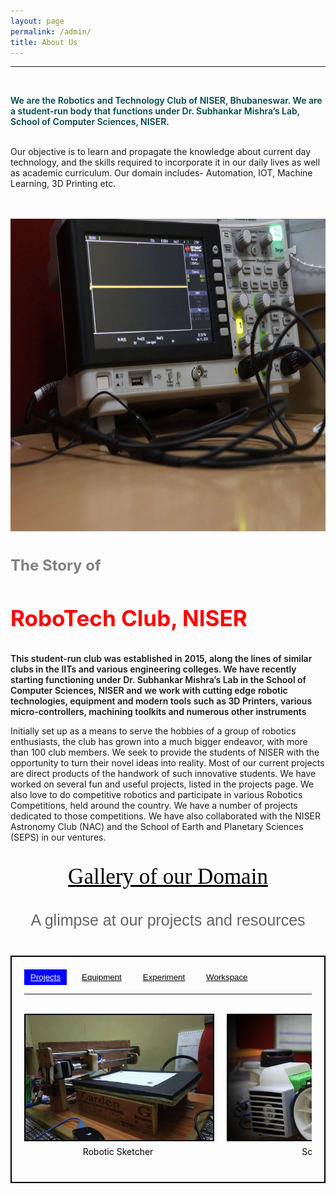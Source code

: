 ```yaml
---
layout: page
permalink: /admin/
title: About Us
---
```

<hr>

<br>
<p style="color: #01474B;font-weight: 600;text-align: left;">
We are the Robotics and Technology Club of NISER, Bhubaneswar. We are a student-run body that functions under Dr. Subhankar Mishra’s Lab, School of Computer Sciences, NISER.


<br>
<br>

Our objective is to learn and propagate the knowledge about current day technology, and the skills required to incorporate it in our daily lives as well as academic curriculum. Our domain includes- Automation, IOT, Machine Learning, 3D Printing etc.
</p>

<br>
<br>

<img src="/images/About1.jpg" align="left" height="500" width="100%" style="margin:0 0 40px 0" >

<h4 style="font-size: 24px; color: grey; margin-bottom: 20px;">The Story of</h4>

<h3  style="font-size: 35px; color: red;">RoboTech Club, NISER</h3>
<p style="font-weight: 600;">This student-run club was established in 2015, along the lines of similar clubs in the IITs and various engineering colleges. We have recently starting functioning under Dr. Subhankar Mishra’s Lab in the School of Computer Sciences, NISER and we work with cutting edge robotic technologies,  equipment and  modern tools such as 3D Printers, various micro-controllers, machining toolkits and numerous other instruments</p>

<p style="font-weight: 600px;">
Initially set up as a means to serve the hobbies of a group of robotics enthusiasts, the club has grown into a much bigger endeavor, with more than 100 club members. We seek to provide the students of NISER with the opportunity to turn their novel ideas into reality. Most of our current projects are direct products of the handwork of such innovative students. We have worked on several fun and useful projects, listed in the projects page. We also love to do competitive robotics and participate in various Robotics Competitions, held around the country. We have a number of projects dedicated to those competitions. We have also collaborated with the NISER Astronomy Club (NAC) and the School of Earth and Planetary Sciences (SEPS) in our ventures.</p>
<p style="text-align: center;color: #000000;font-family: aldrich;font-size:35px; text-decoration: underline;">Gallery of our Domain</p>



<p style="color: #646464;font-family: Tahoma, Sans-serif;text-align: center;font-size: 25px">A glimpse at our projects and resources
</p>
<br>
<head>
  <meta charset="UTF-8">
  <meta name="viewport" content="width=device-width, initial-scale=1.0">
  <title>Image Gallery</title>
  <style>
    .gallery-container {
      border: 2px solid black;
      padding: 20px;
      height: 320px; 
      overflow-y: auto; 
      color: black
    }
    .keyword {
      margin-bottom: 10px;
    }
    .keyword button {
      cursor: pointer;
      padding: 5px 10px;
      margin-right: 10px;
      border: none;
      background-color: transparent;
      text-decoration: underline;
      color: black;
    }
    .keyword button:hover {
      background-color: orange; 
    }
    .keyword button.active {
      background-color: blue; 
      color: white;
      text-decoration: underline; 
    }
    .image-container {
      overflow-x: auto; 
      white-space: nowrap;
    }
    .image-wrapper {
      display: inline-block;
      text-align: center;
      vertical-align: top;
      width: 300px; 
      margin-right: 20px; 
    }
    .image {
      width: 100%;
      border: 2px solid black;
      object-fit: cover;
      transition: transform 0.3s ease;
    }
    .image-description {
      margin-top: 5px;
    }
  </style>
</head>
<body onload="showImages('keyword1')">
  <div class="gallery-container">
    <div class="keyword">
      <button onclick="showImages('keyword1')" class="active">Projects</button>
      <button onclick="showImages('keyword2')">Equipment</button>
      <button onclick="showImages('keyword3')">Experiment</button>
      <button onclick="showImages('keyword4')">Workspace</button>
    </div>
    <hr>
    <br>
    <div class="image-container">
      <div class="image-wrapper" id="keyword1">
        <img class="image" src="/images/robsket.jpg" height="200" width="200">
        <div class="image-description">Robotic Sketcher</div>
        <br>
      </div>
      <div class="image-wrapper" id="keyword1">
        <img class="image" src="/images/scop.png" height="200" width="200">
        <div class="image-description">Scorpion</div>
      </div>
      <div class="image-wrapper" id="keyword1">
        <img class="image" src="/images/radio.jpg" height="200" width="200">
        <div class="image-description">Radio Telescope</div>
      </div>
      <div class="image-wrapper" id="keyword1">
        <img class="image" src="/images/maze.jpg" height="200" width="200">
        <div class="image-description">Maze Solver Bot</div>
      </div>
      <div class="image-wrapper" id="keyword1">
        <img class="image" src="/images/remote.png" height="200" width="200">
        <div class="image-description">Remote Site Monitoring System</div>
      </div>
      <div class="image-wrapper" id="keyword1">
        <img class="image" src="/images/pragyan.jpg" height="200" width="200">
        <div class="image-description">Pragyan Rover</div>
      </div>
      <div class="image-wrapper" id="keyword1">
        <img class="image" src="/images/smart.jpg" height="200" width="200">
        <div class="image-description"> Smart Mirror</div>
      </div>
      <div class="image-wrapper" id="keyword1">
        <img class="image" src="/images/line.jpg" height="200" width="200">
        <div class="image-description">Line Follower</div>
      </div>
      <div class="image-wrapper" id="keyword1">
        <img class="image" src="/images/amar.png" height="200" width="200">
        <div class="image-description">AMaR</div>
      </div>
      <div class="image-wrapper" id="keyword2" style="display: none;">
        <img class="image" src="/images/eq1.jpg" height="200" width="200">
        <div class="image-description">Keysight Model</div>
        <br>
      </div>
      <div class="image-wrapper" id="keyword2" style="display: none;">
        <img class="image" src="/images/eq2.jpg" height="200" width="200">
        <div class="image-description">3D Printer</div>
      </div>
      <div class="image-wrapper" id="keyword2" style="display: none;">
        <img class="image" src="/images/eq3.jpg" height="200" width="200">
        <div class="image-description">Flashforge Finder</div>
      </div>
      <div class="image-wrapper" id="keyword2" style="display: none;">
        <img class="image" src="/images/eq4.jpg" height="200" width="200">
        <div class="image-description">FDM 3D Printer</div>
      </div>
      <div class="image-wrapper" id="keyword2" style="display: none;">
        <img class="image" src="/images/eq5.jpg" height="200" width="200">
        <div class="image-description">Creality CR10S500</div>
      </div>
      <div class="image-wrapper" id="keyword2" style="display: none;">
        <img class="image" src="/images/eq6.jpg" height="200" width="200">
        <div class="image-description">Flux Beambox Pro</div>
      </div>
      <div class="image-wrapper" id="keyword2" style="display: none;">
        <img class="image" src="/images/eq7.jpg" height="200" width="200">
        <div class="image-description">SLA Printer</div>
      </div>
      <div class="image-wrapper" id="keyword2" style="display: none;">
        <img class="image" src="/images/eq8.jpg" height="200" width="200">
        <div class="image-description">Laser Workings</div>
      </div>
      <div class="image-wrapper" id="keyword3" style="display: none;">
        <img class="image" src="/images/ex1.jpg" height="200" width="300">
        <div class="image-description">Arduino Teaching Lessons</div>
        <br>
      </div>
      <div class="image-wrapper" id="keyword3" style="display: none;">
        <img class="image" src="/images/ex2.jpg" height="200" width="300">
        <div class="image-description">Tesla Coil Working Demo</div>
      </div>
      <div class="image-wrapper" id="keyword4" style="display: none;">
        <img class="image" src="/images/wk1.jpg" height="200" width="200">
        <div class="image-description">Our Lab with  Awesome Resources</div>
        <br>
      </div>
      <div class="image-wrapper" id="keyword4" style="display: none;">
        <img class="image" src="/images/wk2.jpg" height="200" width="200">
        <div class="image-description">Handy Working Area</div>
      </div>
    </div>
  </div>

  <script>
    function showImages(keyword) {
      const images = document.querySelectorAll('.image-wrapper');
      images.forEach(image => {
        if (image.id === keyword) {
          image.style.display = 'inline-block';
        } else {
          image.style.display = 'none';
        }
      });

      document.querySelectorAll('.keyword button').forEach(btn => {
        btn.classList.remove('active');
      });

      document.querySelector(`.keyword button[data-keyword="${keyword}"]`).classList.add('active');
    }
  </script>
</body>







